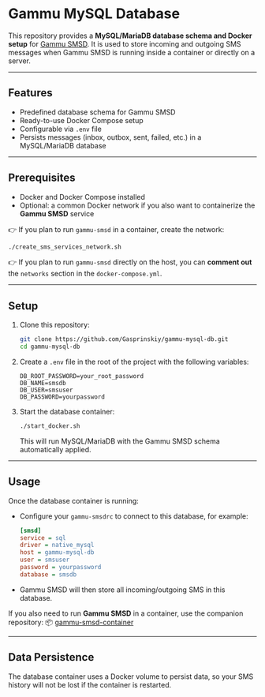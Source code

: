 # Gammu MySQL Database

This repository provides a **MySQL/MariaDB database schema and Docker setup** for [Gammu SMSD](https://wammu.eu/docs/manual/smsd/).
It is used to store incoming and outgoing SMS messages when Gammu SMSD is running inside a container or directly on a server.

---

## Features

- Predefined database schema for Gammu SMSD
- Ready-to-use Docker Compose setup
- Configurable via `.env` file
- Persists messages (inbox, outbox, sent, failed, etc.) in a MySQL/MariaDB database

---

## Prerequisites

- Docker and Docker Compose installed
- Optional: a common Docker network if you also want to containerize the **Gammu SMSD** service

👉 If you plan to run `gammu-smsd` in a container, create the network:

```bash
./create_sms_services_network.sh
````

👉 If you plan to run `gammu-smsd` directly on the host,
you can **comment out** the `networks` section in the `docker-compose.yml`.

---

## Setup

1. Clone this repository:

   ```bash
   git clone https://github.com/Gasprinskiy/gammu-mysql-db.git
   cd gammu-mysql-db
   ```

2. Create a `.env` file in the root of the project with the following variables:

   ```env
   DB_ROOT_PASSWORD=your_root_password
   DB_NAME=smsdb
   DB_USER=smsuser
   DB_PASSWORD=yourpassword
   ```

3. Start the database container:

   ```bash
   ./start_docker.sh
   ```

   This will run MySQL/MariaDB with the Gammu SMSD schema automatically applied.

---

## Usage

Once the database container is running:

* Configure your `gammu-smsdrc` to connect to this database, for example:

  ```ini
  [smsd]
  service = sql
  driver = native_mysql
  host = gammu-mysql-db
  user = smsuser
  password = yourpassword
  database = smsdb
  ```

* Gammu SMSD will then store all incoming/outgoing SMS in this database.

If you also need to run **Gammu SMSD** in a container, use the companion repository:
📦 [gammu-smsd-container](https://github.com/Gasprinskiy/gammu-smsd-container)

---

## Data Persistence

The database container uses a Docker volume to persist data, so your SMS history will not be lost if the container is restarted.

